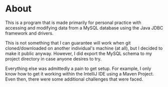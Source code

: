 # About
This is a program that is made primarily for personal practice with accessing and modifying data from a MySQL database using the Java JDBC framework and drivers.

This is not something that I can guarantee will work when git cloned/downloaded on another individual's machine (at all), but I decided to make it public anyway. However, I did export the MySQL schema to my project directory in case anyone desires to try.

Everything else was admittedly a pain to get setup. For example, I only know how to get it working within the IntelliJ IDE using a Maven Project. Even then, there were some additional challenges that were faced.
